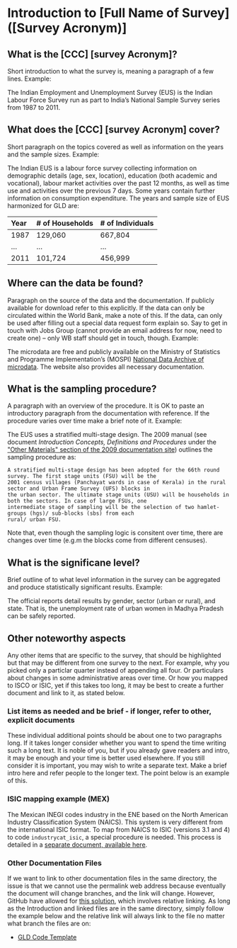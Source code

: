# Introduction to [Full Name of Survey] ([Survey Acronym)]

## What is the [CCC] [survey Acronym]?

Short introduction to what the survey is, meaning a paragraph of a few lines. Example:

The Indian Employment and Unemployment Survey (EUS) is the Indian Labour Force Survey run as part to India’s National Sample Survey series from 1987 to 2011.

## What does the [CCC] [survey Acronym] cover?

Short paragraph on the topics covered as well as information on the years and the sample sizes. Example:

The Indian EUS is a labour force survey collecting information on demographic details (age, sex, location), education (both academic and vocational), labour market activities over the past 12 months, as well as time use and activities over the previous 7 days. Some years contain further information on consumption expenditure. The years and sample size of EUS harmonized for GLD are:

| Year	| # of Households	| # of Individuals	|
| :-------	| :--------		| :--------	 	|
| 1987	| 129,060		| 667,804		|
| …	| …			| …			|
| 2011	| 101,724		| 456,999		|

## Where can the data be found?

Paragraph on the source of the data and the documentation. If publicly available for download refer to this explicitly. If the data can only be circulated within the World Bank, make a note of this. If the data, can only be used after filling out a special data request form explain so. Say to get in touch with Jobs Group (cannot provide an email address for now, need to create one) – only WB staff should get in touch, though. Example:

The microdata are free and publicly available on the Ministry of Statistics and Programme Implementation’s (MOSPI) [National Data Archive of microdata]( http://microdata.gov.in/nada43/index.php/catalog/EUE). The website also provides all necessary documentation.

## What is the sampling procedure?

A paragraph with an overview of the procedure. It is OK to paste an introductory paragraph from the documentation with reference. If the procedure varies over time make a brief note of it. Example:

The EUS uses a stratified multi-stage design. The 2009 manual (see document *Introduction Concepts, Definitions and Procedures* under the ["Other Materials" section of the 2009 documentation site](http://microdata.gov.in/nada43/index.php/catalog/124/related_materials)) outlines the sampling procedure as:

    A stratified multi-stage design has been adopted for the 66th round survey. The first stage units (FSU) will be the 
    2001 census villages (Panchayat wards in case of Kerala) in the rural sector and Urban Frame Survey (UFS) blocks in 
    the urban sector. The ultimate stage units (USU) will be households in both the sectors. In case of large FSUs, one
    intermediate stage of sampling will be the selection of two hamlet-groups (hgs)/ sub-blocks (sbs) from each
    rural/ urban FSU.

Note that, even though the sampling logic is consitent over time, there are changes over time (e.g.m the blocks come from different censuses).

## What is the significane level?

Brief outline of to what level information in the survey can be aggregated and produce statistically significant results. Example:

The official reports detail results by gender, sector (urban or rural), and state. That is, the unemployment rate of urban women in Madhya Pradesh can be safely reported.

## Other noteworthy aspects

Any other items that are specific to the survey, that should be highlighted but that may be different from one survey to the next. For example, why you picked only a particlar quarter instead of appending all four. Or particulars about changes in some administrative areas over time. Or how you mapped to ISCO or ISIC, yet if this takes too long, it may be best to create a further document and link to it, as stated below.

### List items as needed and be brief - if longer, refer to other, explicit documents

These individual additional points should be about one to two paragraphs long. If it takes longer consider whether you want to spend the time writing such a long text. It is noble of you, but if you already gave readers and intro, it may be enough and your time is better used elsewhere. If you still consider it is important, you may wish to write a separate text. Make a brief intro here and refer people to the longer text. The point below is an example of this.

### ISIC mapping example (MEX)

The Mexican INEGI codes industry in the ENE based on the North American Industry Classification System (NAICS). This system is very different from the international ISIC format. To map from NAICS to ISIC (versions 3.1 and 4) to code `industrycat_isic`, a special procedure is needed. This process is detailed in a [separate document, available here]( https://github.com/worldbank/gld/blob/d648b91e523e72f1fa90bf5cf799252b94c8bd05/Support/Country%20Survey%20Details/MEX/ENOE/Correspondence_NAICS_ISIC.md).

### Other Documentation Files 
If we want to link to other documentation files in the same directory, the issue is that we cannot use the permalink web address because eventually the document will change branches, and the link will change. However, GitHub have allowed for [this solution](https://github.blog/2013-01-31-relative-links-in-markup-files/), which involves relative linking. As long as the Introduction and linked files are in the same directory, simply follow the example below and the relative link will always link to the file no matter what branch the files are on: 
- [GLD Code Template](GLD_Harmonization_Template.do)
